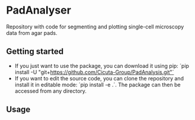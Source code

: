 # PadAnalyser
Repository with code for segmenting and plotting single-cell microscopy data from agar pads. 

## Getting started
- If you just want to use the package, you can download it using pip: ´pip install -U "git+https://github.com/Cicuta-Group/PadAnalysis.git"´
- If you want to edit the source code, you can clone the repository and install it in editable mode: ´pip install -e .´. The package can then be accessed from any directory.

## Usage

